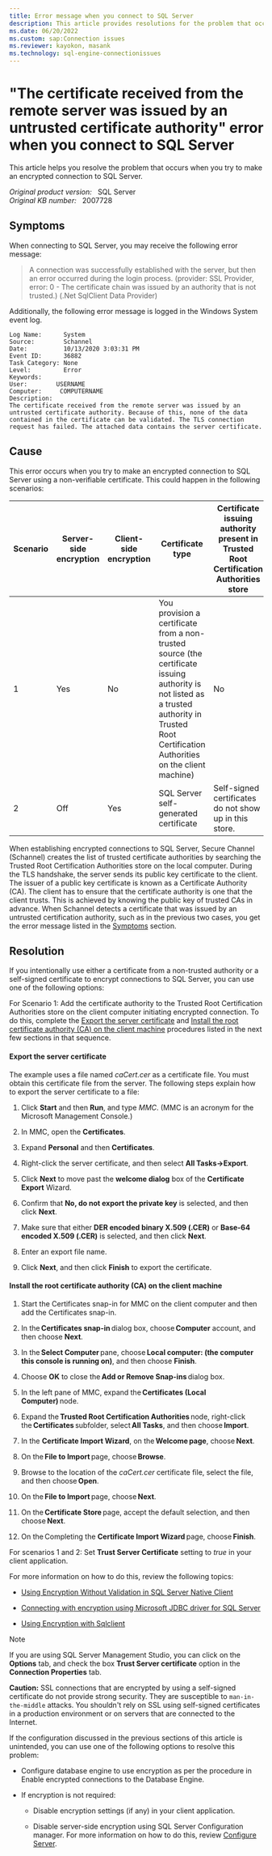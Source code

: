 ```yaml
---
title: Error message when you connect to SQL Server 
description: This article provides resolutions for the problem that occurs when you connect to SQL Server using SSL.
ms.date: 06/20/2022
ms.custom: sap:Connection issues
ms.reviewer: kayokon, masank
ms.technology: sql-engine-connectionissues
---
```

# "The certificate received from the remote server was issued by an untrusted certificate authority" error when you connect to SQL Server

This article helps you resolve the problem that occurs when you try to make an encrypted connection to SQL Server.

_Original product version:_ &nbsp; SQL Server  
_Original KB number:_ &nbsp; 2007728

## Symptoms

When connecting to SQL Server, you may receive the following error message:

> A connection was successfully established with the server, but then an error occurred during the login process. (provider: SSL Provider, error: 0 - The certificate chain was issued by an authority that is not trusted.) (.Net SqlClient Data Provider)

Additionally, the following error message is logged in the Windows System event log.

```output
Log Name:      System  
Source:        Schannel  
Date:          10/13/2020 3:03:31 PM  
Event ID:      36882  
Task Category: None  
Level:         Error  
Keywords:  
User:        USERNAME  
Computer:     COMPUTERNAME  
Description:  
The certificate received from the remote server was issued by an untrusted certificate authority. Because of this, none of the data contained in the certificate can be validated. The TLS connection request has failed. The attached data contains the server certificate.
```

## Cause

This error occurs when you try to make an encrypted connection to SQL Server using a non-verifiable certificate. This could happen in the following scenarios:

|Scenario|Server-side encryption|Client-side encryption  |Certificate type |Certificate issuing authority present in Trusted Root Certification Authorities store |
|---|---|---|---|---|
|1|Yes|No|You provision a certificate from a non-trusted source (the certificate issuing authority is not listed as a trusted authority in Trusted Root Certification Authorities on the client machine) |No|
|2|Off|Yes|SQL Server self-generated certificate |Self-signed certificates do not show up in this store. |
  
When establishing encrypted connections to SQL Server, Secure Channel (Schannel) creates the list of trusted certificate authorities by searching the Trusted Root Certification Authorities store on the local computer. During the TLS handshake, the server sends its public key certificate to the client. The issuer of a public key certificate is known as a Certificate Authority (CA). The client has to ensure that the certificate authority is one that the client trusts. This is achieved by knowing the public key of trusted CAs in advance. When Schannel detects a certificate that was issued by an untrusted certification authority, such as in the previous two cases, you get the error message listed in the [Symptoms](#symptoms) section.

## Resolution

If you intentionally use either a certificate from a non-trusted authority or a self-signed certificate to encrypt connections to SQL Server, you can use one of the following options:

For Scenario 1: Add the certificate authority to the Trusted Root Certification Authorities store on the client computer initiating encrypted connection. To do this, complete the [Export the server certificate](#export-the-server-certificate) and [Install the root certificate authority (CA) on the client machine](#install-the-root-certificate-authority-ca-on-the-client-machine) procedures listed in the next few sections in that sequence.

#### Export the server certificate

The example uses a file named _caCert.cer_ as a certificate file. You must obtain this certificate file from the server. The following steps explain how to export the server certificate to a file:

1. Click **Start** and then **Run**, and type _MMC_. (MMC is an acronym for the Microsoft Management Console.)

1. In MMC, open the **Certificates**.

1. Expand **Personal** and then **Certificates**.

1. Right-click the server certificate, and then select **All Tasks->Export**.

1. Click **Next** to move past the **welcome dialog** box of the **Certificate Export** Wizard.

1. Confirm that **No, do not export the private key** is selected, and then click **Next**.

1. Make sure that either **DER encoded binary X.509 (.CER)** or **Base-64 encoded X.509 (.CER)** is selected, and then click **Next**.

1. Enter an export file name.

1. Click **Next**, and then click **Finish** to export the certificate.

#### Install the root certificate authority (CA) on the client machine

1. Start the Certificates snap-in for MMC on the client computer and then add the Certificates snap-in.

1. In the **Certificates snap-in** dialog box, choose **Computer** account, and then choose **Next**.

1. In the **Select Computer** pane, choose **Local computer: (the computer this console is running on)**, and then choose **Finish**.

1. Choose **OK** to close the **Add or Remove Snap-ins** dialog box.

1. In the left pane of MMC, expand the **Certificates (Local Computer)** node.

1. Expand the **Trusted Root Certification Authorities** node, right-click the **Certificates** subfolder, select **All Tasks**, and then choose **Import**.

1. In the **Certificate Import Wizard**, on the **Welcome page**, choose **Next**.

1. On the **File to Import** page, choose **Browse**.

1. Browse to the location of the *caCert.cer* certificate file, select the file, and then choose **Open**.

1. On the **File to Import** page, choose **Next**.

1. On the **Certificate Store** page, accept the default selection, and then choose **Next**.

1. On the Completing the **Certificate Import Wizard** page, choose **Finish**.

For scenarios 1 and 2: Set **Trust Server Certificate** setting to _true_ in your client application.

For more information on how to do this, review the following topics:

- [Using Encryption Without Validation in SQL Server Native Client](/sql/relational-databases/native-client/features/using-encryption-without-validation)

- [Connecting with encryption using Microsoft JDBC driver for SQL Server](/sql/connect/jdbc/connecting-with-ssl-encryption)

- [Using Encryption with Sqlclient](/sql/connect/ado-net/sql/sqlclient-support-always-encrypted)

> [!NOTE]
> If you are using SQL Server Management Studio, you can click on the **Options** tab, and check the box **Trust Server certificate** option in the **Connection Properties** tab.

**Caution:** SSL connections that are encrypted by using a self-signed certificate do not provide strong security. They are susceptible to `man-in-the-middle` attacks. You shouldn't rely on SSL using self-signed certificates in a production environment or on servers that are connected to the Internet.

If the configuration discussed in the previous sections of this article is unintended, you can use one of the following options to resolve this problem:

- Configure database engine to use encryption as per the procedure in Enable encrypted connections to the Database Engine.

- If encryption is not required:

  - Disable encryption settings (if any) in your client application.

  - Disable server-side encryption using SQL Server Configuration manager. For more information on how to do this, review [Configure Server](/sql/relational-databases/sql-server-configuration-manager#manage-server--client-network-protocols).
